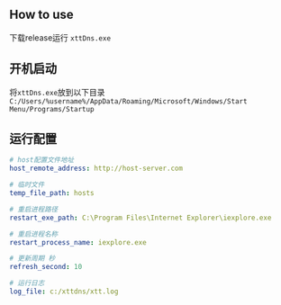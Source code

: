 ## How to use
下载release运行 `xttDns.exe` 

## 开机启动
将`xttDns.exe`放到以下目录<br/>
`C:/Users/%username%/AppData/Roaming/Microsoft/Windows/Start Menu/Programs/Startup`

## 运行配置
```yaml
# host配置文件地址
host_remote_address: http://host-server.com

# 临时文件
temp_file_path: hosts

# 重启进程路径
restart_exe_path: C:\Program Files\Internet Explorer\iexplore.exe

# 重启进程名称
restart_process_name: iexplore.exe

# 更新周期 秒
refresh_second: 10

# 运行日志
log_file: c:/xttdns/xtt.log
```